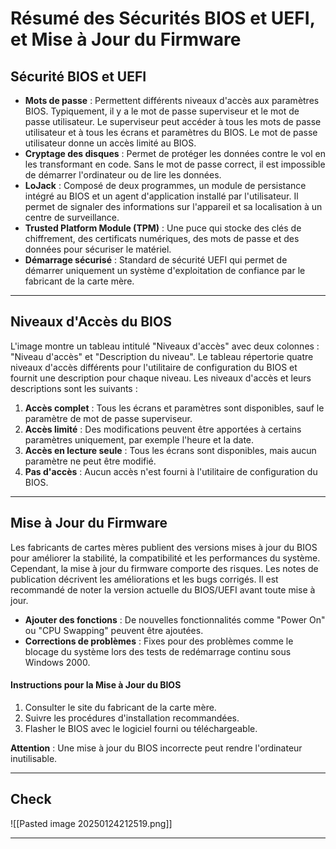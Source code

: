 # Résumé des Sécurités BIOS et UEFI, et Mise à Jour du Firmware

## Sécurité BIOS et UEFI

- **Mots de passe** : Permettent différents niveaux d'accès aux paramètres BIOS. Typiquement, il y a le mot de passe superviseur et le mot de passe utilisateur. Le superviseur peut accéder à tous les mots de passe utilisateur et à tous les écrans et paramètres du BIOS. Le mot de passe utilisateur donne un accès limité au BIOS.
- **Cryptage des disques** : Permet de protéger les données contre le vol en les transformant en code. Sans le mot de passe correct, il est impossible de démarrer l'ordinateur ou de lire les données.
- **LoJack** : Composé de deux programmes, un module de persistance intégré au BIOS et un agent d'application installé par l'utilisateur. Il permet de signaler des informations sur l'appareil et sa localisation à un centre de surveillance.
- **Trusted Platform Module (TPM)** : Une puce qui stocke des clés de chiffrement, des certificats numériques, des mots de passe et des données pour sécuriser le matériel.
- **Démarrage sécurisé** : Standard de sécurité UEFI qui permet de démarrer uniquement un système d'exploitation de confiance par le fabricant de la carte mère.

----

## Niveaux d'Accès du BIOS

L'image montre un tableau intitulé "Niveaux d'accès" avec deux colonnes : "Niveau d'accès" et "Description du niveau". Le tableau répertorie quatre niveaux d'accès différents pour l'utilitaire de configuration du BIOS et fournit une description pour chaque niveau. Les niveaux d'accès et leurs descriptions sont les suivants :

1. **Accès complet** : Tous les écrans et paramètres sont disponibles, sauf le paramètre de mot de passe superviseur.
2. **Accès limité** : Des modifications peuvent être apportées à certains paramètres uniquement, par exemple l'heure et la date.
3. **Accès en lecture seule** : Tous les écrans sont disponibles, mais aucun paramètre ne peut être modifié.
4. **Pas d'accès** : Aucun accès n'est fourni à l'utilitaire de configuration du BIOS.

----


## Mise à Jour du Firmware

Les fabricants de cartes mères publient des versions mises à jour du BIOS pour améliorer la stabilité, la compatibilité et les performances du système. Cependant, la mise à jour du firmware comporte des risques. Les notes de publication décrivent les améliorations et les bugs corrigés. Il est recommandé de noter la version actuelle du BIOS/UEFI avant toute mise à jour.

- **Ajouter des fonctions** : De nouvelles fonctionnalités comme "Power On" ou "CPU Swapping" peuvent être ajoutées.
- **Corrections de problèmes** : Fixes pour des problèmes comme le blocage du système lors des tests de redémarrage continu sous Windows 2000.

#### Instructions pour la Mise à Jour du BIOS

1. Consulter le site du fabricant de la carte mère.
2. Suivre les procédures d'installation recommandées.
3. Flasher le BIOS avec le logiciel fourni ou téléchargeable.

**Attention** : Une mise à jour du BIOS incorrecte peut rendre l'ordinateur inutilisable.





-----


## Check

![[Pasted image 20250124212519.png]]



----

